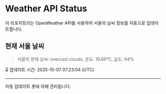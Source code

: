 
# Weather API Status

이 리포지토리는 OpenWeather API를 사용하여 서울의 날씨 정보를 자동으로 업데이트합니다.

## 현재 서울 날씨
> 서울의 현재 날씨: overcast clouds, 온도: 19.66°C, 습도: 94%

⏳ 업데이트 시간: 2025-10-07 07:23:04 (UTC)

---
자동 업데이트 봇에 의해 관리됩니다.
